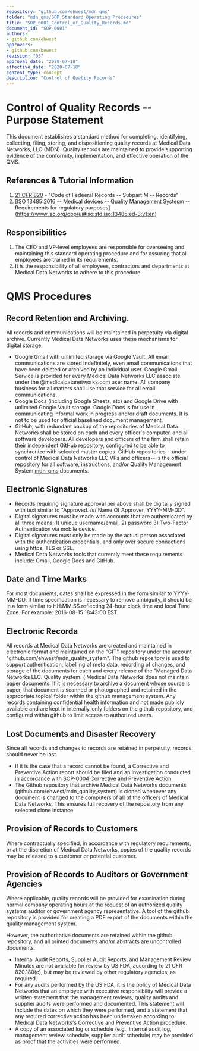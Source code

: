 ```yaml
---
repository: "github.com/ehwest/mdn_qms"
folder: "mdn_qms/SOP_Standard_Operating_Procedures"
title: "SOP_0001_Control_of_Quality_Records.md"
document_id: "SOP-0001"
authors:
- github.com/ehwest
approvers:
- github.com/bewest
revision: "05"
approval_date: "2020-07-18"
effective_date: "2020-07-18"
content_type: concept
description: "Control of Quality Records"
---
```


# Control of Quality Records -- Purpose Statement

This document establishes a standard method for completing, identifying, collecting, filing, storing, and dispositioning quality records at Medical Data Networks, LLC (MDN). Quality records are maintained to provide supporting evidence of the conformity, implementation, and effective operation of the QMS.

## References & Tutorial Information

1. [21 CFR 820](https://www.accessdata.fda.gov/scripts/cdrh/cfdocs/cfcfr/CFRSearch.cfm?CFRPart=820&amp;showFR=1&amp;subpartNode=21:8.0.1.1.12.13) - "Code of Fedeeral Records -- Subpart M -- Records"
2. [ISO 13485:2016 -- Medical devices -- Quality Management Systesm -- Requirements for regulatory purposes] (https://www.iso.org/obp/ui#iso:std:iso:13485:ed-3:v1:en)

## Responsibilities

1. The CEO and VP-level employees are responsible for overseeing and maintaining this standard operating procedure and for assuring that all employees are trained in its requirements.
2. It is the responsibility of all employees, contractors and departments at Medical Data Networks to adhere to this procedure.

# QMS Procedures

## Record Retention and Archiving.

All records and communications will be maintained in perpetuity via digital archive. Currently Medical Data Networks uses these mechanisms for digital storage:

  * Google Gmail with unlimited storage via Google Vault. All email communications are stored indefinitely, even email communications that have been deleted or archived by an individual user.  Google Gmail Service is provided for every Medical Data Networks LLC associate under the <user>@medicaldatanetworks.com user name.  All company business for all matters shall use that service for all email communications.
  * Google Docs (including Google Sheets, etc) and Google Drive with unlimited Google Vault storage.  Google Docs is for use in communicating informal work in progress and/or draft documents.  It is not to be used for official baselined document management.
  * GitHub, with redundant backup of the repositories of Medical Data Networks shall be stored on each and every officer's computer, and all software developers.  All developers and officers of the firm shall retain their independent GitHub repository, configured to be able to synchronize with selected master copies.  GitHub repositories --under control of Medical Data Networks LLC VPs and officers-- is the official repository for all software, instructions, and/or Quality Management System [mdn-qms](https://github.com/ehwest/mdn_qms) documents.

## Electronic Signatures

 * Records requiring signature approval per above shall be digitally signed with text similar to &quot;Approved. /s/ Name Of Approver, YYYY-MM-DD&quot;.
 * Digital signatures must be made with accounts that are authenticated by all three means: 1) unique username/email, 2) password 3) Two-Factor Authentication via mobile device.
 * Digital signatures must only be made by the actual person associated with the authentication credentials, and only over secure connections using https, TLS or SSL.
 * Medical Data Networks tools that currently meet these requirements include: Gmail, Google Docs and GitHub.

## Date and Time Marks

For most documents, dates shall be expressed in the form similar to YYYY-MM-DD. If time specification is necessary to remove ambiguity, it should be in a form similar to HH:MM:SS reflecting 24-hour clock time and local Time Zone. For example: 2016-08-15 18:43:00 EST.

## Electronic Recorda

All records at Medical Data Networks are created and maintained in electronic format and maintained on the "GIT" repository under the account "github.com/ehwest/mdn_quality_system".  The github repository is used to support authentication, labelling of meta data, recording of changes, and storage of the documents for each and every release of the "Managed Data Networks LLC. Quality system. ( Medical Data Networks does not maintain paper documents. If it is necessary to archive a document whose source is paper, that document is scanned or photographed and retained in the appropriate topical folder within the github management system.  Any records containing confidential health information and not made publicly available and are kept in internally-only folders on the github repository, and configured within github to limit access to authorized users. 

## Lost Documents and Disaster Recovery

Since all records and changes to records are retained in perpetuity, records should never be lost.

 * If it is the case that a record cannot be found, a Corrective and Preventive Action report should be filed and an investigation conducted in accordance with [SOP-0004 Corrective and Preventive Action](https://github.com/ehwest/mdn_quality_system/blob/master/01_Standard_Operating_Procedures/SOP-0004_Corrective_And_Preventive_Action.md)
 * The Github repository that archive Medical Data Networks documents (github.com/ehwest/mdn_quality_system) is cloned whenever any document is changed to the computers of all of the officers of Medical Data Networks. This ensures full recovery of the repository from any selected clone instance. 

## Provision of Records to Customers

Where contractually specified, in accordance with regulatory requirements, or at the discretion of Medical Data Networks, copies of the quality records may be released to a customer or potential customer.

## Provision of Records to Auditors or Government Agencies

Where applicable, quality records will be provided for examination during normal company operating hours at the request of an authorized quality systems auditor or government agency representative.   A tool of the github repository is provided for creating a PDF export of the documents within the quality management system.   

However, the authoritative documents are retained within the github repository, and all printed documents and/or abstracts are uncontrolled documents.

 * Internal Audit Reports, Supplier Audit Reports, and Management Review Minutes are not available for review by US FDA, according to 21 CFR 820.180(c), but may be reviewed by other regulatory agencies, as required.
 * For any audits performed by the US FDA, it is the policy of Medical Data Networks that an employee with executive responsibility will provide a written statement that the management reviews, quality audits and supplier audits were performed and documented. This statement will include the dates on which they were performed, and a statement that any required corrective action has been undertaken according to Medical Data Networks&#39;s Corrective and Preventive Action procedure.
 * A copy of an associated log or schedule (e.g., internal audit log, management review schedule, supplier audit schedule) may be provided as proof that the activities were performed.
